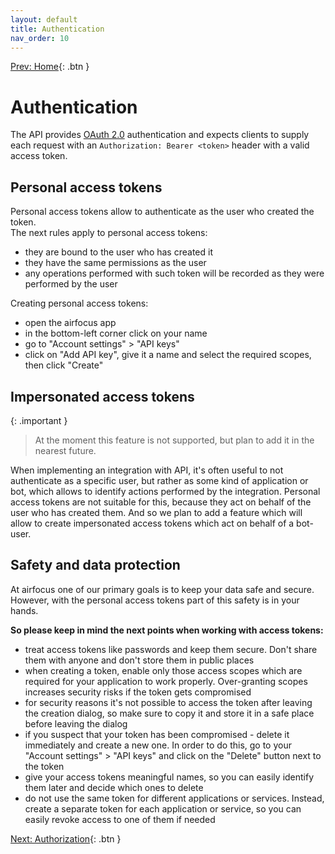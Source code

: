 ```yaml
---
layout: default
title: Authentication
nav_order: 10
---
```

[Prev: Home](/){: .btn }

# Authentication

The API provides [OAuth 2.0](https://oauth.net/2/) authentication and expects clients to supply each request with an `Authorization: Bearer <token>` header 
with a valid access token.

## Personal access tokens

Personal access tokens allow to authenticate as the user who created the token.<br>
The next rules apply to personal access tokens:
- they are bound to the user who has created it
- they have the same permissions as the user
- any operations performed with such token will be recorded as they were performed by the user

Creating personal access tokens:
- open the airfocus app
- in the bottom-left corner click on your name
- go to "Account settings" > "API keys"
- click on "Add API key", give it a name and select the required scopes, then click "Create"

## Impersonated access tokens

{: .important }
> At the moment this feature is not supported, but plan to add it in the nearest future.

When implementing an integration with API, it's often useful to not authenticate as a specific user, but rather as some kind of application or bot,
which allows to identify actions performed by the integration. 
Personal access tokens are not suitable for this, because they act on behalf of the user who has created them.
And so we plan to add a feature which will allow to create impersonated access tokens which act on behalf of a bot-user.

## Safety and data protection

At airfocus one of our primary goals is to keep your data safe and secure. 
However, with the personal access tokens part of this safety is in your hands.

**So please keep in mind the next points when working with access tokens:**
- treat access tokens like passwords and keep them secure. Don't share them with anyone and don't store them in public places
- when creating a token, enable only those access scopes which are required for your application to work properly.
  Over-granting scopes increases security risks if the token gets compromised
- for security reasons it's not possible to access the token after leaving the creation dialog, so make sure to copy it and store it in a safe place
  before leaving the dialog
- if you suspect that your token has been compromised - delete it immediately and create a new one. 
  In order to do this, go to your "Account settings" > "API keys" and click on the "Delete" button next to the token
- give your access tokens meaningful names, so you can easily identify them later and decide which ones to delete
- do not use the same token for different applications or services. 
  Instead, create a separate token for each application or service, so you can easily revoke access to one of them if needed

[Next: Authorization](/authorization){: .btn }